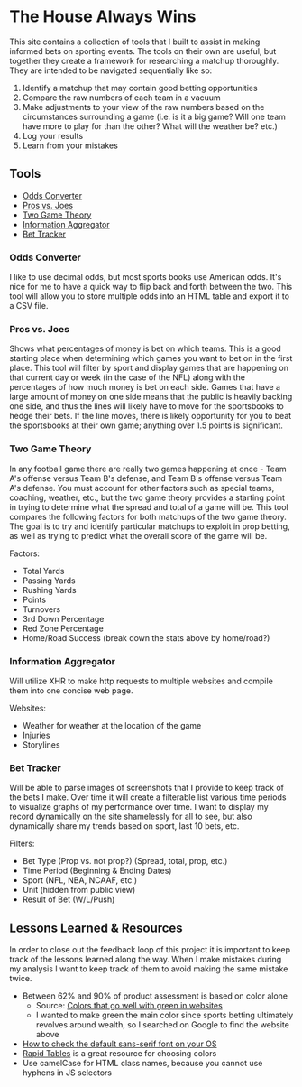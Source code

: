 # The House Always Wins

This site contains a collection of tools that I built to assist in making informed bets on sporting events. The tools on their own are useful, but together they create a framework for researching a matchup thoroughly. They are intended to be navigated sequentially like so:
1. Identify a matchup that may contain good betting opportunities
2. Compare the raw numbers of each team in a vacuum
3. Make adjustments to your view of the raw numbers based on the circumstances surrounding a game (i.e. is it a big game? Will one team have more to play for than the other? What will the weather be? etc.)
4. Log your results
5. Learn from your mistakes

<!-- Ideas -->
<!-- PODCAST/YOUTUBE SERIES ("The House Always Wins"): Record a video explaining how you analyze a game using this framework. Create a podcast that walks through your reasoning for a specific game (similar to the video above), and talks about the lessons learned. The podcast is essentially step 5 (learning from your mistakes) It would be released once a week, the day of NFL games where you start by recapping the results and lessons from the week prior and then also make predictions about the slate of games for that day. So should this be successful, I'm thinking that my Saturday nights will turn into football research nights and podcast recording. The angle that you want to go for here is that you are by no means an expert, but you are using the scientific method and some great tools to make informed decisions; the goal is to get better over time, so do not be discouraged if your early results are poor. -->

## Tools
* [Odds Converter](#odds-converter)
* [Pros vs. Joes](#pros-vs-joes)
* [Two Game Theory](#two-game-theory)
* [Information Aggregator](#information-aggregator)
* [Bet Tracker](#bet-tracker)


### Odds Converter

I like to use decimal odds, but most sports books use American odds. It's nice for me to have a quick way to flip back and forth between the two. This tool will allow you to store multiple odds into an HTML table and export it to a CSV file.


### Pros vs. Joes

Shows what percentages of money is bet on which teams. This is a good starting place when determining which games you want to bet on in the first place. This tool will filter by sport and display games that are happening on that current day or week (in the case of the NFL) along with the percentages of how much money is bet on each side. Games that have a large amount of money on one side means that the public is heavily backing one side, and thus the lines will likely have to move for the sportsbooks to hedge their bets. If the line moves, there is likely opportunity for you to beat the sportsbooks at their own game; anything over 1.5 points is significant.


### Two Game Theory

In any football game there are really two games happening at once - Team A's offense versus Team B's defense, and Team B's offense versus Team A's defense. You must account for other factors such as special teams, coaching, weather, etc., but the two game theory provides a starting point in trying to determine what the spread and total of a game will be. This tool compares the following factors for both matchups of the two game theory. The goal is to try and identify particular matchups to exploit in prop betting, as well as trying to predict what the overall score of the game will be.

Factors:
* Total Yards
* Passing Yards
* Rushing Yards
* Points
* Turnovers
* 3rd Down Percentage
* Red Zone Percentage
* Home/Road Success (break down the stats above by home/road?)


### Information Aggregator

Will utilize XHR to make http requests to multiple websites and compile them into one concise web page.

Websites:
* Weather for weather at the location of the game
* Injuries
* Storylines


### Bet Tracker

Will be able to parse images of screenshots that I provide to keep track of the bets I make. Over time it will create a filterable list various time periods to visualize graphs of my performance over time. I want to display my record dynamically on the site shamelessly for all to see, but also dynamically share my trends based on sport, last 10 bets, etc.

Filters:
* Bet Type (Prop vs. not prop?) (Spread, total, prop, etc.)
* Time Period (Beginning & Ending Dates)
* Sport (NFL, NBA, NCAAF, etc.)
* Unit (hidden from public view)
* Result of Bet (W/L/Push)


## Lessons Learned & Resources
In order to close out the feedback loop of this project it is important to keep track of the lessons learned along the way. When I make mistakes during my analysis I want to keep track of them to avoid making the same mistake twice.
* Between 62% and 90% of product assessment is based on color alone
  * Source: [Colors that go well with green in websites](https://colibriwp.com/blog/colors-that-go-with-green-in-websites/)
  * I wanted to make green the main color since sports betting ultimately revolves around wealth, so I searched on Google to find the website above
* [How to check the default sans-serif font on your OS](https://fontsarena.com/blog/operating-systems-default-sans-serif-fonts/)
* [Rapid Tables](https://www.rapidtables.com/web/color/) is a great resource for choosing colors
* Use camelCase for HTML class names, because you cannot use hyphens in JS selectors
